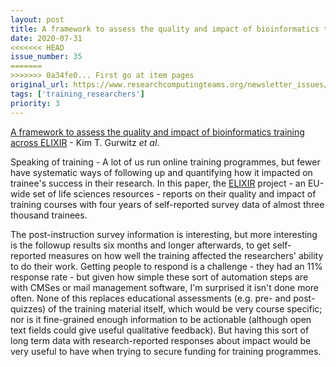 ```yaml
---
layout: post
title: A framework to assess the quality and impact of bioinformatics training across ELIXIR -
date: 2020-07-31
<<<<<<< HEAD
issue_number: 35
=======
>>>>>>> 0a34fe0... First go at item pages
original_url: https://www.researchcomputingteams.org/newsletter_issues/0035
tags: ['training_researchers']
priority: 3
---
```


<!-- markdownlint-disable MD033 -->
<!-- markdownlint-disable MD041 -->
<!-- markdownlint-disable MD049 -->

[A framework to assess the quality and impact of bioinformatics training across ELIXIR](https://journals.plos.org/ploscompbiol/article?id=10.1371/journal.pcbi.1007976) -
Kim T. Gurwitz *et al*.

Speaking of training - A lot of us run online training programmes, but fewer have systematic ways of following up and quantifying how it impacted on trainee's success in their research. In this paper, the [ELIXIR](https://elixir-europe.org) project - an EU-wide set of life sciences resources - reports on their quality and impact of training courses with four years of self-reported survey data of almost three thousand trainees.

The post-instruction survey information is interesting, but more interesting is the followup results six months and longer afterwards, to get self-reported measures on how well the training affected the researchers' ability to do their work. Getting people to respond is a challenge - they had an 11% response rate - but given how simple these sort of automation steps are with CMSes or mail management software, I'm surprised it isn't done more often.
None of this replaces educational assessments (e.g. pre- and post-quizzes) of the training material itself, which would be very course specific; nor is it fine-grained enough information to be actionable (although open text fields could give useful qualitative feedback). But having this sort of long term data with research-reported responses about impact would be very useful to have when trying to secure funding for training programmes.